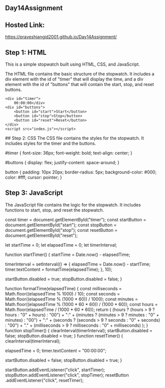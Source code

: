 ## Day14Assignment

## Hosted Link: 
https://praveshjangid2001.github.io/Day14Assignment/

## Step 1: HTML

This is a simple stopwatch built using HTML, CSS, and JavaScript.

The HTML file contains the basic structure of the stopwatch. It includes a div element with the id of "timer" that will display the time, and a div element with the id of "buttons" that will contain the start, stop, and reset buttons.

<!DOCTYPE html>
<html lang="en">
<head>
    <meta charset="UTF-8">
    <meta http-equiv="X-UA-Compatible" content="IE=edge">
    <meta name="viewport" content="width=device-width, initial-scale=1.0">
    <title>Stopwatch</title>
    <link rel="stylesheet" href="style.css">
</head>
<body>

    <div id="timer">
        00:00:00</div>
    <div id="buttons">
        <button id="start">Start</button>
        <button id="stop">Stop</button>
        <button id="reset">Reset</button>
    </div>
    <script src="index.js"></script>
</body>
</html>
## Step 2: CSS
The CSS file contains the styles for the stopwatch. It includes styles for the timer and the buttons.

#timer {
  font-size: 36px;
  font-weight: bold;
  text-align: center;
}

#buttons {
  display: flex;
  justify-content: space-around;
}

button {
  padding: 10px 20px;
  border-radius: 5px;
  background-color: #000;
  color: #fff;
  cursor: pointer;
}
## Step 3: JavaScript
The JavaScript file contains the logic for the stopwatch. It includes functions to start, stop, and reset the stopwatch.

const timer = document.getElementById("timer");
const startButton = document.getElementById("start");
const stopButton = document.getElementById("stop");
const resetButton
 = document.getElementById("reset");

let startTime = 0;
let elapsedTime = 0;
let timerInterval;

function startTimer() {
  startTime = Date.now() - elapsedTime;

  timerInterval = setInterval(() => {
    elapsedTime = Date.now() - startTime;
    timer.textContent = formatTime(elapsedTime);
  }, 10);

  startButton.disabled = true;
  stopButton.disabled = false;
}

function formatTime(elapsedTime) {
  const milliseconds = Math.floor((elapsedTime % 1000) / 10);
  const seconds = Math.floor((elapsedTime % (1000 * 60)) / 1000);
  const minutes = Math.floor((elapsedTime % (1000 * 60 * 60)) / (1000 * 60));
  const hours = Math.floor(elapsedTime / (1000 * 60 * 60));
  return (
    (hours ? (hours > 9 ? hours : "0" + hours) : "00") +
    ":" +
    (minutes ? (minutes > 9 ? minutes : "0" + minutes) : "00") +
    ":" +
    (seconds ? (seconds > 9 ? seconds : "0" + seconds) : "00") +
    "." +
    (milliseconds > 9 ? milliseconds : "0" + milliseconds)
  );
}
function stopTimer() {
  clearInterval(timerInterval);
  startButton.disabled = false;
  stopButton.disabled = true;
}
function resetTimer() {
  clearInterval(timerInterval);

  elapsedTime = 0;
  timer.textContent = "00:00:00";

  startButton.disabled = false;
  stopButton.disabled = true;
}

startButton.addEventListener("click", startTimer);
stopButton.addEventListener("click", stopTimer);
resetButton
.addEventListener("click", resetTimer);
